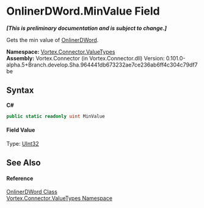 # OnlinerDWord.MinValue Field
 _**\[This is preliminary documentation and is subject to change.\]**_

Gets the min value of <a href="T_Vortex_Connector_ValueTypes_OnlinerDWord.md">OnlinerDWord</a>.

**Namespace:**&nbsp;<a href="N_Vortex_Connector_ValueTypes.md">Vortex.Connector.ValueTypes</a><br />**Assembly:**&nbsp;Vortex.Connector (in Vortex.Connector.dll) Version: 0.101.0-alpha.5+Branch.develop.Sha.964441db673232ae7ce236ab6ff4c304c79df7be

## Syntax

**C#**<br />
``` C#
public static readonly uint MinValue
```


#### Field Value
Type: <a href="http://msdn2.microsoft.com/en-us/library/ctys3981" target="_blank">UInt32</a>

## See Also


#### Reference
<a href="T_Vortex_Connector_ValueTypes_OnlinerDWord.md">OnlinerDWord Class</a><br /><a href="N_Vortex_Connector_ValueTypes.md">Vortex.Connector.ValueTypes Namespace</a><br />